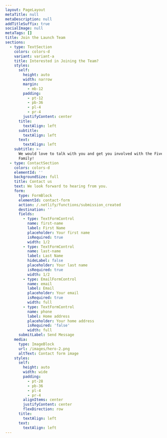 ```yaml
---
layout: PageLayout
metaTitle: null
metaDescription: null
addTitleSuffix: true
socialImage: null
metaTags: []
title: Join the Launch Team
sections:
  - type: TextSection
    colors: colors-d
    variant: variant-a
    title: Interested in Joining the Team?
    styles:
      self:
        height: auto
        width: narrow
        margin:
          - mb-12
        padding:
          - pt-12
          - pb-36
          - pl-4
          - pr-4
        justifyContent: center
      title:
        textAlign: left
      subtitle:
        textAlign: left
      text:
        textAlign: left
    subtitle: >-
      We would love to talk with you and get you involved with the Five Stones
      Family!
  - type: ContactSection
    colors: colors-d
    elementId: ''
    backgroundSize: full
    title: Contact us
    text: We look forward to hearing from you.
    form:
      type: FormBlock
      elementId: contact-form
      action: /.netlify/functions/submission_created
      destination: ''
      fields:
        - type: TextFormControl
          name: first-name
          label: First Name
          placeholder: Your first name
          isRequired: true
          width: 1/2
        - type: TextFormControl
          name: last-name
          label: Last Name
          hideLabel: false
          placeholder: Your last name
          isRequired: true
          width: 1/2
        - type: EmailFormControl
          name: email
          label: Email
          placeholder: Your email
          isRequired: true
          width: full
        - type: TextFormControl
          name: phone
          label: Home address
          placeholder: Your home address
          isRequired: 'false'
          width: full
      submitLabel: Send Message
    media:
      type: ImageBlock
      url: /images/hero-2.png
      altText: Contact form image
    styles:
      self:
        height: auto
        width: wide
        padding:
          - pt-28
          - pb-36
          - pl-4
          - pr-4
        alignItems: center
        justifyContent: center
        flexDirection: row
      title:
        textAlign: left
      text:
        textAlign: left
---
```


